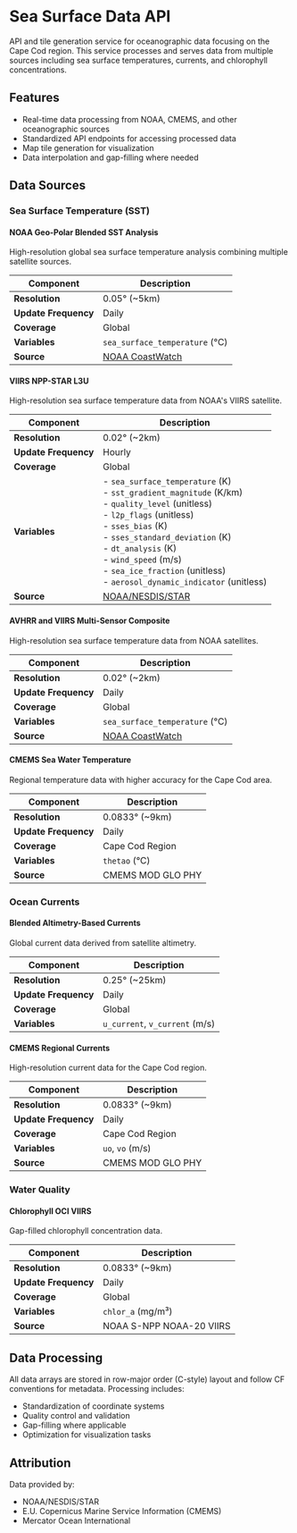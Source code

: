 # Sea Surface Data API

API and tile generation service for oceanographic data focusing on the Cape Cod region. This service processes and serves data from multiple sources including sea surface temperatures, currents, and chlorophyll concentrations.

## Features

- Real-time data processing from NOAA, CMEMS, and other oceanographic sources
- Standardized API endpoints for accessing processed data
- Map tile generation for visualization
- Data interpolation and gap-filling where needed

## Data Sources

### Sea Surface Temperature (SST)

#### NOAA Geo-Polar Blended SST Analysis

High-resolution global sea surface temperature analysis combining multiple satellite sources.

| **Component**        | **Description**                                                                                                                         |
| -------------------- | --------------------------------------------------------------------------------------------------------------------------------------- |
| **Resolution**       | 0.05° (~5km)                                                                                                                            |
| **Update Frequency** | Daily                                                                                                                                   |
| **Coverage**         | Global                                                                                                                                  |
| **Variables**        | `sea_surface_temperature` (°C)                                                                                                          |
| **Source**           | [NOAA CoastWatch](https://coastwatch.noaa.gov/cwn/products/noaa-geo-polar-blended-global-sea-surface-temperature-analysis-level-4.html) |

#### VIIRS NPP-STAR L3U

High-resolution sea surface temperature data from NOAA's VIIRS satellite.

| **Component**        | **Description**                                                                                                                                                                                                                                                                                                        |
| -------------------- | ---------------------------------------------------------------------------------------------------------------------------------------------------------------------------------------------------------------------------------------------------------------------------------------------------------------------- |
| **Resolution**       | 0.02° (~2km)                                                                                                                                                                                                                                                                                                           |
| **Update Frequency** | Hourly                                                                                                                                                                                                                                                                                                                 |
| **Coverage**         | Global                                                                                                                                                                                                                                                                                                                 |
| **Variables**        | - `sea_surface_temperature` (K)<br>- `sst_gradient_magnitude` (K/km)<br>- `quality_level` (unitless)<br>- `l2p_flags` (unitless)<br>- `sses_bias` (K)<br>- `sses_standard_deviation` (K)<br>- `dt_analysis` (K)<br>- `wind_speed` (m/s)<br>- `sea_ice_fraction` (unitless)<br>- `aerosol_dynamic_indicator` (unitless) |
| **Source**           | [NOAA/NESDIS/STAR](https://podaac.jpl.nasa.gov/dataset/VIIRS_NPP-STAR-L3U-v2.80)                                                                                                                                                                                                                                       |

#### AVHRR and VIIRS Multi-Sensor Composite

High-resolution sea surface temperature data from NOAA satellites.

| **Component**        | **Description**                                                                 |
| -------------------- | ------------------------------------------------------------------------------- |
| **Resolution**       | 0.02° (~2km)                                                                    |
| **Update Frequency** | Daily                                                                           |
| **Coverage**         | Global                                                                          |
| **Variables**        | `sea_surface_temperature` (°C)                                                  |
| **Source**           | [NOAA CoastWatch](https://eastcoast.coastwatch.noaa.gov/cw_avhrr-viirs_sst.php) |

#### CMEMS Sea Water Temperature

Regional temperature data with higher accuracy for the Cape Cod area.

| **Component**        | **Description**   |
| -------------------- | ----------------- |
| **Resolution**       | 0.0833° (~9km)    |
| **Update Frequency** | Daily             |
| **Coverage**         | Cape Cod Region   |
| **Variables**        | `thetao` (°C)     |
| **Source**           | CMEMS MOD GLO PHY |

### Ocean Currents

#### Blended Altimetry-Based Currents

Global current data derived from satellite altimetry.

| **Component**        | **Description**                |
| -------------------- | ------------------------------ |
| **Resolution**       | 0.25° (~25km)                  |
| **Update Frequency** | Daily                          |
| **Coverage**         | Global                         |
| **Variables**        | `u_current`, `v_current` (m/s) |

#### CMEMS Regional Currents

High-resolution current data for the Cape Cod region.

| **Component**        | **Description**   |
| -------------------- | ----------------- |
| **Resolution**       | 0.0833° (~9km)    |
| **Update Frequency** | Daily             |
| **Coverage**         | Cape Cod Region   |
| **Variables**        | `uo`, `vo` (m/s)  |
| **Source**           | CMEMS MOD GLO PHY |

### Water Quality

#### Chlorophyll OCI VIIRS

Gap-filled chlorophyll concentration data.

| **Component**        | **Description**          |
| -------------------- | ------------------------ |
| **Resolution**       | 0.0833° (~9km)           |
| **Update Frequency** | Daily                    |
| **Coverage**         | Global                   |
| **Variables**        | `chlor_a` (mg/m³)        |
| **Source**           | NOAA S-NPP NOAA-20 VIIRS |

## Data Processing

All data arrays are stored in row-major order (C-style) layout and follow CF conventions for metadata. Processing includes:

- Standardization of coordinate systems
- Quality control and validation
- Gap-filling where applicable
- Optimization for visualization tasks

## Attribution

Data provided by:

- NOAA/NESDIS/STAR
- E.U. Copernicus Marine Service Information (CMEMS)
- Mercator Ocean International
